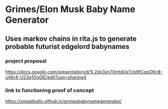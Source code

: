 # Grimes/Elon Musk Baby Name Generator
## Uses markov chains in rita.js to generate probable futurist edgelord babynames
### project proposal
https://docs.google.com/presentation/d/1L2dx3sh70mtdUxTcb9fCqpOKc8-u46r4-U23q1Gg0lE/edit?usp=sharing4
### link to functioning proof of concept
https://xmeatballx.github.io/grimesbabynamegenerator/
